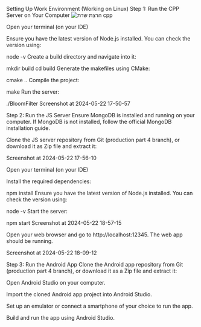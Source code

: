 Setting Up Work Environment (Working on Linux)
Step 1: Run the CPP Server on Your Computer
![הרצת שרת cpp](https://github.com/user-attachments/assets/fc50ce38-d110-45f3-b568-8733fdc71ca1)



Open your terminal (on your IDE)

Ensure you have the latest version of Node.js installed. You can check the version using:

node -v
Create a build directory and navigate into it:

mkdir build
cd build
Generate the makefiles using CMake:

cmake ..
Compile the project:

make
Run the server:

./BloomFilter
Screenshot at 2024-05-22 17-50-57

Step 2: Run the JS Server
Ensure MongoDB is installed and running on your computer. If MongoDB is not installed, follow the official MongoDB installation guide.

Clone the JS server repository from Git (production part 4 branch), or download it as Zip file and extract it:

Screenshot at 2024-05-22 17-56-10

Open your terminal (on your IDE)

Install the required dependencies:

npm install
Ensure you have the latest version of Node.js installed. You can check the version using:

node -v
Start the server:

npm start
Screenshot at 2024-05-22 18-57-15

Open your web browser and go to http://localhost:12345. The web app should be running.

Screenshot at 2024-05-22 18-09-12

Step 3: Run the Android App
Clone the Android app repository from Git (production part 4 branch), or download it as a Zip file and extract it:

Open Android Studio on your computer.

Import the cloned Android app project into Android Studio.

Set up an emulator or connect a smartphone of your choice to run the app.

Build and run the app using Android Studio.
